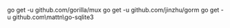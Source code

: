 go get -u github.com/gorilla/mux
go get -u github.com/jinzhu/gorm
go get -u github.com\mattn\go-sqlite3